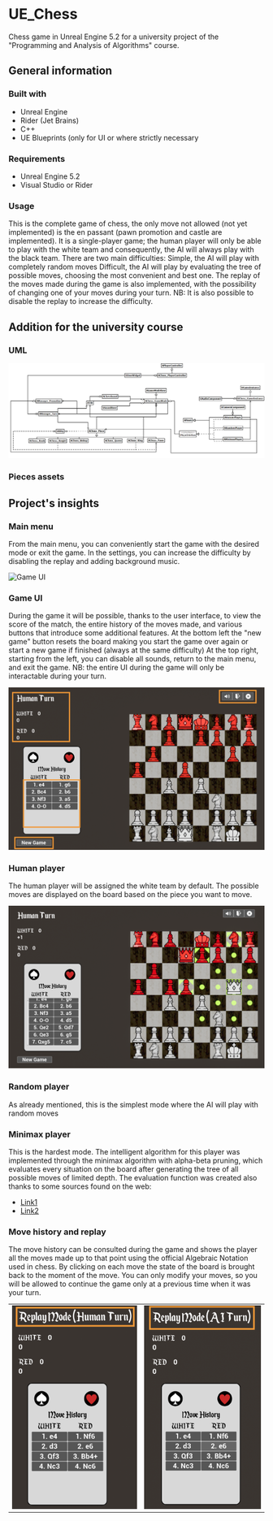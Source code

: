 # UE_Chess

Chess game in Unreal Engine 5.2 for a university project of the "Programming and Analysis of Algorithms" course.

## General information

### Built with
- Unreal Engine
- Rider (Jet Brains)
- C++
- UE Blueprints (only for UI or where strictly necessary

### Requirements
- Unreal Engine 5.2
- Visual Studio or Rider

### Usage
This is the complete game of chess, the only move not allowed (not yet implemented) is the en passant (pawn promotion and castle are implemented).
It is a single-player game; the human player will only be able to play with the white team and consequently, the AI will always play with the black team.
There are two main difficulties:
Simple, the AI will play with completely random moves
Difficult, the AI will play by evaluating the tree of possible moves, choosing the most convenient and best one.
The replay of the moves made during the game is also implemented, with the possibility of changing one of your moves during your turn.
NB: It is also possible to disable the replay to increase the difficulty.

## Addition for the university course

### UML

![UML](README_assets/UML.png)

### Pieces assets

## Project's insights

### Main menu
From the main menu, you can conveniently start the game with the desired mode or exit the game.
In the settings, you can increase the difficulty by disabling the replay and adding background music.

![Game UI](README_assets/MainMenu.png)

### Game UI
During the game it will be possible, thanks to the user interface, to view the score of the match, the entire history of the moves made, and various buttons that introduce some additional features.
At the bottom left the "new game" button resets the board making you start the game over again or start a new game if finished (always at the same difficulty)
At the top right, starting from the left, you can disable all sounds, return to the main menu, and exit the game.
NB: the entire UI during the game will only be interactable during your turn.

![Game UI](README_assets/GameUI.png)

### Human player
The human player will be assigned the white team by default. The possible moves are displayed on the board based on the piece you want to move.

![Game UI](README_assets/Game.png)

### Random player
As already mentioned, this is the simplest mode where the AI will play with random moves

### Minimax player
This is the hardest mode.
The intelligent algorithm for this player was implemented through the minimax algorithm with alpha-beta pruning, which evaluates every situation on the board after generating the tree of all possible moves of limited depth.
The evaluation function was created also thanks to some sources found on the web:
- [Link1](https://www.chessprogramming.org/Simplified_Evaluation_Function)
- [Link2](https://stanford-cs221.github.io/autumn2023-extra/modules/games/evaluation-functions-6pp.pdf)

### Move history and replay
The move history can be consulted during the game and shows the player all the moves made up to that point using the official Algebraic Notation used in chess.
By clicking on each move the state of the board is brought back to the moment of the move.
You can only modify your moves, so you will be allowed to continue the game only at a previous time when it was your turn.

<table>
  <tr>
    <td><img src="README_assets/ReplayHuman.png" alt="Replay Human" title="Here you can change the move made previously and restart the game"></td>
    <td><img src="README_assets/ReplayAI.png" alt="Replay AI" title="The game cannot restart from here"></td>
  </tr>
</table>

